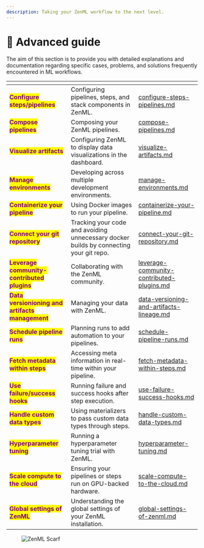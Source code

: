 ```yaml
---
description: Taking your ZenML workflow to the next level.
---
```


# 🐔 Advanced guide

The aim of this section is to provide you with detailed explanations and documentation regarding specific cases, problems, and solutions frequently encountered in ML workflows.

<table data-view="cards"><thead><tr><th></th><th></th><th data-hidden data-card-target data-type="content-ref"></th></tr></thead><tbody><tr><td><mark style="color:purple;"><strong>Configure steps/pipelines</strong></mark></td><td>Configuring pipelines, steps, and stack components in ZenML.</td><td><a href="configure-steps-pipelines.md">configure-steps-pipelines.md</a></td></tr><tr><td><mark style="color:purple;"><strong>Compose pipelines</strong></mark></td><td>Composing your ZenML pipelines.</td><td><a href="compose-pipelines.md">compose-pipelines.md</a></td></tr><tr><td><mark style="color:purple;"><strong>Visualize artifacts</strong></mark></td><td>Configuring ZenML to display data visualizations in the dashboard.</td><td><a href="visualize-artifacts.md">visualize-artifacts.md</a></td></tr><tr><td><mark style="color:purple;"><strong>Manage environments</strong></mark></td><td>Developing across multiple development environments.</td><td><a href="manage-environments.md">manage-environments.md</a></td></tr><tr><td><mark style="color:purple;"><strong>Containerize your pipeline</strong></mark></td><td>Using Docker images to run your pipeline.</td><td><a href="containerize-your-pipeline.md">containerize-your-pipeline.md</a></td></tr><tr><td><mark style="color:purple;"><strong>Connect your git repository</strong></mark></td><td>Tracking your code and avoiding unnecessary docker builds by connecting your git repo.</td><td><a href="connect-your-git-repository.md">connect-your-git-repository.md</a></td></tr><tr><td><mark style="color:purple;"><strong>Leverage community-contributed plugins</strong></mark></td><td>Collaborating with the ZenML community.</td><td><a href="leverage-community-contributed-plugins.md">leverage-community-contributed-plugins.md</a></td></tr><tr><td><mark style="color:purple;"><strong>Data versionioning and artifacts management</strong></mark></td><td>Managing your data with ZenML.</td><td><a href="data-versioning-and-artifacts-lineage.md">data-versioning-and-artifacts-lineage.md</a></td></tr><tr><td><mark style="color:purple;"><strong>Schedule pipeline runs</strong></mark></td><td>Planning runs to add automation to your pipelines.</td><td><a href="schedule-pipeline-runs.md">schedule-pipeline-runs.md</a></td></tr><tr><td><mark style="color:purple;"><strong>Fetch metadata within steps</strong></mark></td><td>Accessing meta information in real-time within your pipeline.</td><td><a href="fetch-metadata-within-steps.md">fetch-metadata-within-steps.md</a></td></tr><tr><td><mark style="color:purple;"><strong>Use failure/success hooks</strong></mark></td><td>Running failure and success hooks after step execution.</td><td><a href="use-failure-success-hooks.md">use-failure-success-hooks.md</a></td></tr><tr><td><mark style="color:purple;"><strong>Handle custom data types</strong></mark></td><td>Using materializers to pass custom data types through steps.</td><td><a href="handle-custom-data-types.md">handle-custom-data-types.md</a></td></tr><tr><td><mark style="color:purple;"><strong>Hyperparameter tuning</strong></mark></td><td>Running a hyperparameter tuning trial with ZenML.</td><td><a href="hyperparameter-tuning.md">hyperparameter-tuning.md</a></td></tr><tr><td><mark style="color:purple;"><strong>Scale compute to the cloud</strong></mark></td><td>Ensuring your pipelines or steps run on GPU-backed hardware.</td><td><a href="scale-compute-to-the-cloud.md">scale-compute-to-the-cloud.md</a></td></tr><tr><td><mark style="color:purple;"><strong>Global settings of ZenML</strong></mark></td><td>Understanding the global settings of your ZenML installation.</td><td><a href="global-settings-of-zenml.md">global-settings-of-zenml.md</a></td></tr></tbody></table>


<!-- For scarf -->
<figure><img alt="ZenML Scarf" referrerpolicy="no-referrer-when-downgrade" src="https://static.scarf.sh/a.png?x-pxid=f0b4f458-0a54-4fcd-aa95-d5ee424815bc" /></figure>
